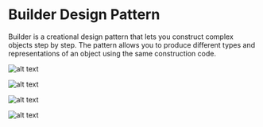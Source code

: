 # Builder Design Pattern

Builder is a creational design pattern that lets you construct
complex objects step by step. The pattern allows you to
produce different types and representations of an object using
the same construction code.

![alt text](https://github.com/nchathu2014/design-pattern-final/blob/pattern/builder/src/images/builder_pattern.JPG?raw=true)

![alt text](https://github.com/nchathu2014/design-pattern-final/blob/pattern/builder/src/images/builder_pattern_1.JPG?raw=true)

![alt text](https://github.com/nchathu2014/design-pattern-final/blob/pattern/builder/src/images/builder_pattern_2.JPG?raw=true)

![alt text](https://github.com/nchathu2014/design-pattern-final/blob/pattern/builder/src/images/builder_pattern_3.JPG?raw=true)
